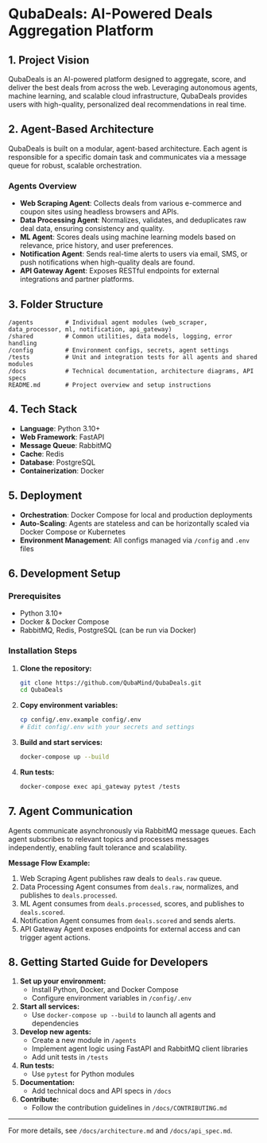 # QubaDeals: AI-Powered Deals Aggregation Platform

## 1. Project Vision
QubaDeals is an AI-powered platform designed to aggregate, score, and deliver the best deals from across the web. Leveraging autonomous agents, machine learning, and scalable cloud infrastructure, QubaDeals provides users with high-quality, personalized deal recommendations in real time.

## 2. Agent-Based Architecture
QubaDeals is built on a modular, agent-based architecture. Each agent is responsible for a specific domain task and communicates via a message queue for robust, scalable orchestration.

### Agents Overview
- **Web Scraping Agent**: Collects deals from various e-commerce and coupon sites using headless browsers and APIs.
- **Data Processing Agent**: Normalizes, validates, and deduplicates raw deal data, ensuring consistency and quality.
- **ML Agent**: Scores deals using machine learning models based on relevance, price history, and user preferences.
- **Notification Agent**: Sends real-time alerts to users via email, SMS, or push notifications when high-quality deals are found.
- **API Gateway Agent**: Exposes RESTful endpoints for external integrations and partner platforms.

## 3. Folder Structure
```
/agents         # Individual agent modules (web_scraper, data_processor, ml, notification, api_gateway)
/shared         # Common utilities, data models, logging, error handling
/config         # Environment configs, secrets, agent settings
/tests          # Unit and integration tests for all agents and shared modules
/docs           # Technical documentation, architecture diagrams, API specs
README.md       # Project overview and setup instructions
```

## 4. Tech Stack
- **Language**: Python 3.10+
- **Web Framework**: FastAPI
- **Message Queue**: RabbitMQ
- **Cache**: Redis
- **Database**: PostgreSQL
- **Containerization**: Docker

## 5. Deployment
- **Orchestration**: Docker Compose for local and production deployments
- **Auto-Scaling**: Agents are stateless and can be horizontally scaled via Docker Compose or Kubernetes
- **Environment Management**: All configs managed via `/config` and `.env` files

## 6. Development Setup
### Prerequisites
- Python 3.10+
- Docker & Docker Compose
- RabbitMQ, Redis, PostgreSQL (can be run via Docker)

### Installation Steps
1. **Clone the repository:**
	```bash
	git clone https://github.com/QubaMind/QubaDeals.git
	cd QubaDeals
	```
2. **Copy environment variables:**
	```bash
	cp config/.env.example config/.env
	# Edit config/.env with your secrets and settings
	```
3. **Build and start services:**
	```bash
	docker-compose up --build
	```
4. **Run tests:**
	```bash
	docker-compose exec api_gateway pytest /tests
	```

## 7. Agent Communication
Agents communicate asynchronously via RabbitMQ message queues. Each agent subscribes to relevant topics and processes messages independently, enabling fault tolerance and scalability.

**Message Flow Example:**
1. Web Scraping Agent publishes raw deals to `deals.raw` queue.
2. Data Processing Agent consumes from `deals.raw`, normalizes, and publishes to `deals.processed`.
3. ML Agent consumes from `deals.processed`, scores, and publishes to `deals.scored`.
4. Notification Agent consumes from `deals.scored` and sends alerts.
5. API Gateway Agent exposes endpoints for external access and can trigger agent actions.

## 8. Getting Started Guide for Developers
1. **Set up your environment:**
	- Install Python, Docker, and Docker Compose
	- Configure environment variables in `/config/.env`
2. **Start all services:**
	- Use `docker-compose up --build` to launch all agents and dependencies
3. **Develop new agents:**
	- Create a new module in `/agents`
	- Implement agent logic using FastAPI and RabbitMQ client libraries
	- Add unit tests in `/tests`
4. **Run tests:**
	- Use `pytest` for Python modules
5. **Documentation:**
	- Add technical docs and API specs in `/docs`
6. **Contribute:**
	- Follow the contribution guidelines in `/docs/CONTRIBUTING.md`

---
For more details, see `/docs/architecture.md` and `/docs/api_spec.md`.